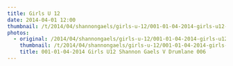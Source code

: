 ```yaml
---
title: Girls U 12 
date: 2014-04-01 12:00
thumbnail: /t/2014/04/shannongaels/girls-u-12/001-01-04-2014-girls-u12-shannon-gaels-v-drumlane-006.jpg
photos:
  - original: /2014/04/shannongaels/girls-u-12/001-01-04-2014-girls-u12-shannon-gaels-v-drumlane-006.jpg
    thumbnail: /t/2014/04/shannongaels/girls-u-12/001-01-04-2014-girls-u12-shannon-gaels-v-drumlane-006.jpg
    title: 001-01-04-2014 Girls U12 Shannon Gaels V Drumlane 006
---
```

